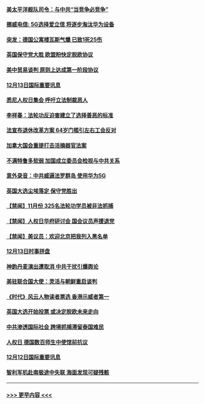 #### [美太平洋舰队司令：与中共“当竞争必竞争”](../pages/prog202/a102728913.md?t=12140711) 
#### [挪威电信: 5G选择爱立信 将逐步淘汰华为设备](../pages/prog202/a102728905.md?t=12140711) 
#### [突发：德国公寓楼瓦斯气爆 已致1死25伤](../pages/prog202/a102728921.md?t=12140711) 
#### [英国保守党大胜 欧盟盼快定脱欧协议](../pages/prog202/a102728883.md?t=12140711) 
#### [美中贸易谈判 原则上达成第一阶段协议](../pages/prog202/a102728865.md?t=12140711) 
#### [12月13日国际重要讯息](../pages/prog202/a102728664.md?t=12140711) 
#### [悉尼人权日集会 呼吁立法制裁恶人](../pages/prog202/a102728672.md?t=12140711) 
#### [李祥春：法轮功反迫害建立了选择善恶的标准](../pages/prog202/a102728599.md?t=12140711) 
#### [法宣布退休改革方案 64岁门槛引左右工会反对](../pages/prog202/a102728327.md?t=12140711) 
#### [加拿大国会重提打击活摘器官法案](../pages/prog202/a102728341.md?t=12140711) 
#### [不满特鲁多软弱 加国成立委员会检视与中共关系](../pages/prog202/a102728140.md?t=12140711) 
#### [意外录音：中共威逼法罗群岛 使用华为5G](../pages/prog202/a102728334.md?t=12140711) 
#### [英国大选尘埃落定 保守党胜出](../pages/prog202/a102728325.md?t=12140711) 
#### [【禁闻】11月份 325名法轮功学员被非法抓捕](../pages/prog202/a102728306.md?t=12140711) 
#### [【禁闻】人权日华府研讨会 国会议员声援退党](../pages/prog202/a102728297.md?t=12140711) 
#### [【禁闻】美议员：欢迎北京把我列入黑名单](../pages/prog202/a102728268.md?t=12140711) 
#### [12月13日时事拼盘](../pages/prog202/a102728256.md?t=12140711) 
#### [神韵丹麦演出遭取消 中共干扰引爆舆论](../pages/prog202/a102728165.md?t=12140711) 
#### [美驻联合国大使：灵活与朝鲜重启谈判](../pages/prog202/a102728150.md?t=12140711) 
#### [《时代》风云人物读者票选 香港示威者第一](../pages/prog202/a102728156.md?t=12140711) 
#### [英国大选开始投票 或决定脱欧未来走向](../pages/prog202/a102728127.md?t=12140711) 
#### [中共渗透国际社会 跨境抓捕滞留泰国难民](../pages/prog202/a102728116.md?t=12140711) 
#### [人权日 德国数百师生中使馆前抗议](../pages/prog202/a102728104.md?t=12140711) 
#### [12月12日国际重要讯息](../pages/prog202/a102727989.md?t=12140711) 
#### [智利军机赴南极途中失联 海面发现可疑残骸](../pages/prog202/a102727965.md?t=12140711) 

----
#### [ >>> 更早内容 <<< ](../indexes/prog202-earlier.md)
